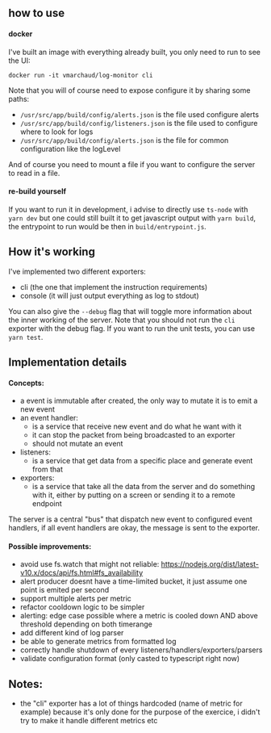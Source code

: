 ## how to use

#### docker

I've built an image with everything already built, you only need to run to see the UI:
```
docker run -it vmarchaud/log-monitor cli
```

Note that you will of course need to expose configure it by sharing some paths:
- `/usr/src/app/build/config/alerts.json` is the file used configure alerts
- `/usr/src/app/build/config/listeners.json` is the file used to configure where to look for logs
- `/usr/src/app/build/config/alerts.json` is the file for common configuration like the logLevel

And of course you need to mount a file if you want to configure the server to read in a file.

#### re-build yourself

If you want to run it in development, i advise to directly use `ts-node` with `yarn dev` but one could still built it to get javascript output with `yarn build`, the entrypoint to run would be then in `build/entrypoint.js`.

## How it's working

I've implemented two different exporters:
- cli (the one that implement the instruction requirements)
- console (it will just output everything as log to stdout)

You can also give the `--debug` flag that will toggle more information about the inner working of the server. Note that you should not run the `cli` exporter with the debug flag.
If you want to run the unit tests, you can use `yarn test`.

## Implementation details


#### Concepts:

- a event is immutable after created, the only way to mutate it is to emit a new event
- an event handler:
  - is a service that receive new event and do what he want with it
  - it can stop the packet from being broadcasted to an exporter
  - should not mutate an event
- listeners:
  - is a service that get data from a specific place and generate event from that
- exporters:
  - is a service that take all the data from the server and do something with it, either by putting on a screen or sending it to a remote endpoint

The server is a central "bus" that dispatch new event to configured event handlers, if all event handlers are okay, the message is sent to the exporter.

#### Possible improvements:

- avoid use fs.watch that might not reliable: https://nodejs.org/dist/latest-v10.x/docs/api/fs.html#fs_availability
- alert producer doesnt have a time-limited bucket, it just assume one point is emited per second
- support multiple alerts per metric
- refactor cooldown logic to be simpler
- alerting: edge case possible where a metric is cooled down AND above threshold depending on both timerange
- add different kind of log parser
- be able to generate metrics from formatted log
- correctly handle shutdown of every listeners/handlers/exporters/parsers
- validate configuration format (only casted to typescript right now)

## Notes:

- the "cli" exporter has a lot of things hardcoded (name of metric for example) because it's only done for the purpose of the exercice, i didn't try to make it handle different metrics etc